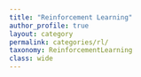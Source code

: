 ```yaml
---
title: "Reinforcement Learning"
author_profile: true
layout: category
permalink: categories/rl/
taxonomy: ReinforcementLearning
class: wide
---
```


